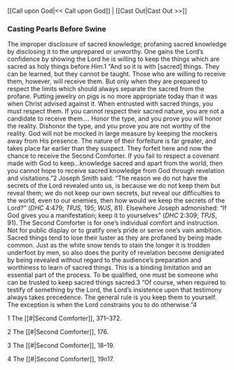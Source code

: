 [[Call upon God|<< Call upon God]]  |  [[Cast Out|Cast Out >>]]

### Casting Pearls Before Swine
The improper disclosure of sacred knowledge; profaning sacred knowledge by disclosing it to the unprepared or unworthy. One gains the Lord’s confidence by showing the Lord he is willing to keep the things which are sacred as holy things before Him.1 “And so it is with [sacred] things. They can be learned, but they cannot be taught. Those who are willing to receive them, however, will receive them. But only when they are prepared to respect the limits which should always separate the sacred from the profane. Putting jewelry on pigs is no more appropriate today than it was when Christ advised against it. When entrusted with sacred things, you must respect them. If you cannot respect their sacred nature, you are not a candidate to receive them…. Honor the type, and you prove you will honor the reality. Dishonor the type, and you prove you are not worthy of the reality. God will not be mocked in large measure by keeping the mockers away from His presence. The nature of their forfeiture is far greater, and takes place far earlier than they suspect. They forfeit here and now the chance to receive the Second Comforter. If you fail to respect a covenant made with God to keep…knowledge sacred and apart from the world, then you cannot hope to receive sacred knowledge from God through revelation and visitations.”2 Joseph Smith said: “The reason we do not have the secrets of the Lord revealed unto us, is because we do not keep them but reveal them; we do not keep our own secrets, but reveal our difficulties to the world, even to our enemies, then how would we keep the secrets of the Lord?” (*DHC* 4:479; *TPJS*, 195; *WJS*, 81). Elsewhere Joseph admonished: “If God gives you a manifestation; keep it to yourselves” (*DHC* 2:309; *TPJS*, 91). The Second Comforter is for one’s individual comfort and instruction. Not for public display or to gratify one’s pride or serve one’s vain ambition. Sacred things tend to lose their luster as they are profaned by being made common. Just as the white snow tends to stain the longer it is trodden underfoot by men, so also does the purity of revelation become denigrated by being revealed without regard to the audience’s preparation and worthiness to learn of sacred things. This is a binding limitation and an essential part of the process. To be qualified, one must be someone who can be trusted to keep sacred things sacred.3 “Of course, when required to testify of something by the Lord, the Lord’s insistence upon that testimony always takes precedence. The general rule is you keep them to yourself. The exception is when the Lord constrains you to do otherwise.”4



1 The [[#|Second Comforter]], 371–372.


2 The [[#|Second Comforter]], 176.


3 The [[#|Second Comforter]], 18–19.


4 The [[#|Second Comforter]], 19n17.